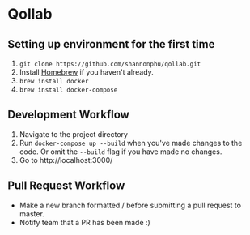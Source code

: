 # Qollab

## Setting up environment for the first time
1. `git clone https://github.com/shannonphu/qollab.git`
2. Install [Homebrew](https://brew.sh/) if you haven't already. 
3. `brew install docker`
4. `brew install docker-compose`

## Development Workflow
1. Navigate to the project directory
2. Run `docker-compose up --build` when you've made changes to the code. Or omit the `--build` flag if you have made no changes.
3. Go to http://localhost:3000/

## Pull Request Workflow
* Make a new branch formatted <your-name>/<feature-name> before submitting a pull request to master.
* Notify team that a PR has been made :)
